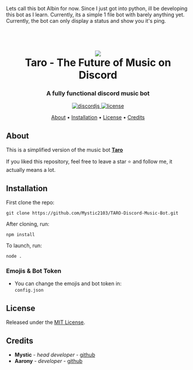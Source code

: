 Lets call this bot Albin for now. Since I just got into python, ill be developing this bot as I learn. Currently, its a simple 1 file bot with barely anything yet. Currently, the bot can only display a status and show you it's ping.


<h1 align="center">
 <br>
  <a href="https://github.com/Mystic2103"><img src="https://cdn.discordapp.com/attachments/790834216769683486/849287489847296010/readmeeeee28qp-t500x500.png"></a>
  <br>
  Taro - The Future of Music on Discord
  <br>
</h1>

<h3 align=center>A fully functional discord music bot</h3>


<div align=center>
  
  <a href="https://github.com/discordjs">
    <img src="https://img.shields.io/badge/discord.js-v12.5.3-blue.svg?logo=npm" alt="discordjs">
  </a>

  <a href="https://github.com/Mystic2103/TARO-Discord-Music-Bot/blob/main/LICENSE">
    <img src="https://img.shields.io/badge/license-MIT-blue" alt="license">
  </a>

</div>

<p align="center">
  <a href="#about">About</a>
  •
  <a href="#installation">Installation</a>
  •
  <a href="#license">License</a>
  •
  <a href="#credits">Credits</a>
</p>

## About

This is a simplified version of the music bot **[Taro](https://movemain2021.wixsite.com/move/taro "Taro")**

If you liked this repository, feel free to leave a star ⭐ and follow me, it actually means a lot.

## Installation

First clone the repo:
```
git clone https://github.com/Mystic2103/TARO-Discord-Music-Bot.git
```
After cloning, run:
```
npm install
```
To launch, run:
```
node .
```

### Emojis & Bot Token
- You can change the emojis and bot token in: <br>
`config.json` <br>

## License

Released under the [MIT License](https://github.com/Mystic2103/TARO-Discord-Music-Bot/blob/main/LICENSE).

## Credits

* **Mystic** - *head developer* - [github](https://github.com/Mystic2103)
* **Aarony** - *developer*  - [github](https://github.com/Adriichu)